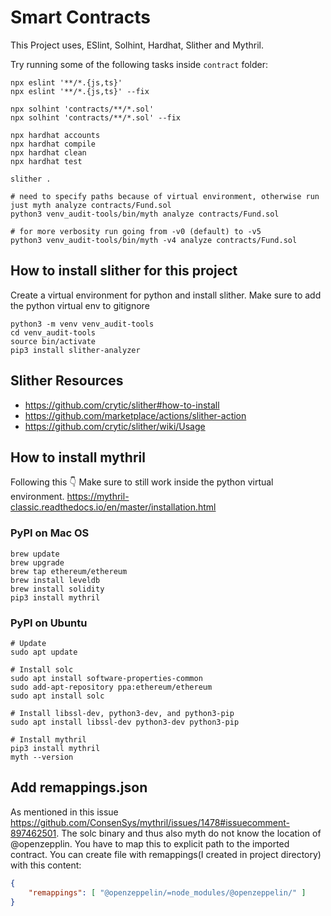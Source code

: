 # Smart Contracts

This Project uses, ESlint, Solhint, Hardhat, Slither and Mythril.

Try running some of the following tasks inside `contract` folder:

```shell
npx eslint '**/*.{js,ts}'
npx eslint '**/*.{js,ts}' --fix

npx solhint 'contracts/**/*.sol'
npx solhint 'contracts/**/*.sol' --fix

npx hardhat accounts
npx hardhat compile
npx hardhat clean
npx hardhat test

slither .

# need to specify paths because of virtual environment, otherwise run just myth analyze contracts/Fund.sol
python3 venv_audit-tools/bin/myth analyze contracts/Fund.sol

# for more verbosity run going from -v0 (default) to -v5
python3 venv_audit-tools/bin/myth -v4 analyze contracts/Fund.sol

```

## How to install slither for this project

Create a virtual environment for python and install slither. Make sure to add the python virtual env to gitignore
```shell
python3 -m venv venv_audit-tools
cd venv_audit-tools
source bin/activate
pip3 install slither-analyzer
```

## Slither Resources
- https://github.com/crytic/slither#how-to-install
- https://github.com/marketplace/actions/slither-action
- https://github.com/crytic/slither/wiki/Usage

## How to install mythril
Following this 👇 Make sure to still work inside the python virtual environment.
https://mythril-classic.readthedocs.io/en/master/installation.html

### PyPI on Mac OS
```shell
brew update
brew upgrade
brew tap ethereum/ethereum
brew install leveldb
brew install solidity
pip3 install mythril
```

### PyPI on Ubuntu
```shell
# Update
sudo apt update

# Install solc
sudo apt install software-properties-common
sudo add-apt-repository ppa:ethereum/ethereum
sudo apt install solc

# Install libssl-dev, python3-dev, and python3-pip
sudo apt install libssl-dev python3-dev python3-pip

# Install mythril
pip3 install mythril
myth --version
```

## Add remappings.json
As mentioned in this issue https://github.com/ConsenSys/mythril/issues/1478#issuecomment-897462501. The solc binary and thus also myth do not know the location of @openzepplin. You have to map this to explicit path to the imported contract. You can create file with remappings(I created in project directory) with this content:

```json
{   
    "remappings": [ "@openzeppelin/=node_modules/@openzeppelin/" ]
}
```